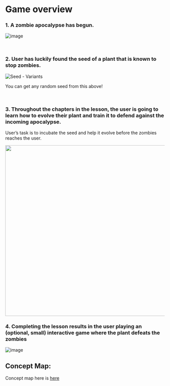 # Game overview

### 1. A zombie apocalypse has begun.
![image](https://user-images.githubusercontent.com/10279686/81414269-58c0aa00-9164-11ea-8a52-f5ff8a40fe75.png)


<br/>

### 2. User has luckily found the seed of a plant that is known to stop zombies. 
![Seed - Variants](https://user-images.githubusercontent.com/10279686/81413912-dafc9e80-9163-11ea-8ed2-0d29c65a681e.jpg)

You can get any random seed from this above!

<br/>

### 3. Throughout the chapters in the lesson, the user is going to learn how to evolve their plant and train it to defend against the incoming apocalypse.

User’s task is to incubate the seed and help it evolve before the zombies reaches the user. 
                                                                                                                               
<img src="https://media.giphy.com/media/WrfW4Zs0bURNWsiTUd/giphy.gif" width="960" height="540" />                            

### 4. Completing the lesson results in the user playing an (optional, small) interactive game where the plant defeats the zombies 
![image](https://user-images.githubusercontent.com/10279686/81417801-60cf1880-9169-11ea-9f15-e986a15e5f9c.png)



## Concept Map: 

Concept map here is [here](https://docs.google.com/document/d/1snR2YWVXtfuBPX8f7JAHNzRX9GD7ssUCxsQxQmshWlY/edit#)




